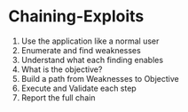 # Chaining-Exploits


1. Use the application like a normal user
2. Enumerate and find weaknesses
3. Understand what each finding enables
4. What is the objective?
5. Build a path from Weaknesses to Objective
6. Execute and Validate each step
7. Report the full chain